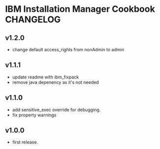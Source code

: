 IBM Installation Manager Cookbook CHANGELOG
========================

v1.2.0
--------------------
- change default access_rights from nonAdmin to admin

v1.1.1
--------------------
- update readme with ibm_fixpack
- remove java depenency as it's not needed

v1.1.0
--------------------
- add sensitive_exec override for debugging.
- fix property warnings

v1.0.0
--------------------
- first release.
